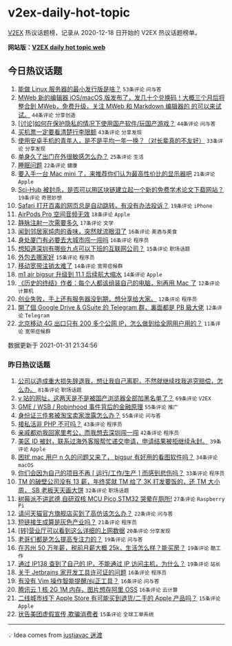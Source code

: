 # v2ex-daily-hot-topic

[V2EX](https://www.v2ex.com/) 热议话题榜，记录从 2020-12-18 日开始的 V2EX 热议话题榜单。

**网站版：[V2EX daily hot topic web](https://realleonardo.github.io/v2ex-daily-hot-topic-web/)**

## 今日热议话题

<!-- TODAY BEGIN -->

1. [能做 Linux 服务器的最小发行版是啥？](https://www.v2ex.com/t/749947) `53条评论` `问与答`
1. [MWeb 新的编辑器 iOS/macOS 版发布了，发几十个兑换码！大概三个月后将整合到 MWeb，免费升级，关注 MWeb 和 Markdown 编辑器的 的可以来试试。](https://www.v2ex.com/t/749958) `44条评论` `分享创造`
1. [[讨论]如何在保护隐私的情况下使用国产软件/玩国产游戏？](https://www.v2ex.com/t/749960) `44条评论` `问与答`
1. [买机票一定要看清楚行李限额](https://www.v2ex.com/t/749949) `43条评论` `分享发现`
1. [使用安卓手机的青年人，是不是平均一年一换？（对长辈真的不友好）](https://www.v2ex.com/t/750022) `33条评论` `分享发现`
1. [单身久了出门在外很敏感怎么办？](https://www.v2ex.com/t/750016) `25条评论` `生活`
1. [睡眠问题](https://www.v2ex.com/t/749944) `22条评论` `健康`
1. [要入手一台 Mac mini 了，来推荐你们认为最高性价比的显示器吧](https://www.v2ex.com/t/750000) `21条评论` `Apple`
1. [Sci-Hub 被封杀，是否可以用区块链建立起一个新的免费学术论文下载网站？](https://www.v2ex.com/t/750044) `19条评论` `奇思妙想`
1. [Safari 打开百毒的网页总是自动跳转，有没有办法投诉？](https://www.v2ex.com/t/749969) `19条评论` `iPhone`
1. [AirPods Pro 空间音频无效](https://www.v2ex.com/t/749946) `18条评论` `Apple`
1. [静脉注射一次需要多久](https://www.v2ex.com/t/750028) `17条评论` `文学`
1. [闻到邻居家炖肉的香味，突然就流眼泪了](https://www.v2ex.com/t/750047) `16条评论` `美酒与美食`
1. [身处厦门有必要去大城市闯一闯吗](https://www.v2ex.com/t/750003) `16条评论` `程序员`
1. [想知道深圳有哪些九点可以下班的互联网公司？](https://www.v2ex.com/t/750010) `15条评论` `职场话题`
1. [外包去哪家好](https://www.v2ex.com/t/749982) `15条评论` `程序员`
1. [移动宽带注销太难了](https://www.v2ex.com/t/750023) `14条评论` `宽带症候群`
1. [m1 air bigsur 升级到 11.1 后续航大缩水](https://www.v2ex.com/t/750008) `14条评论` `Apple`
1. [《历史的终结》作者：每个人都该组装自己的电脑，别再用 Mac 了](https://www.v2ex.com/t/750025) `12条评论` `计算机`
1. [创业失败，手上还有服务器没到期，想分享给大家。](https://www.v2ex.com/t/750038) `12条评论` `程序员`
1. [開了個 Google Drive & GSuite 的 Telegram 群，裏面都是 PB 級大佬](https://www.v2ex.com/t/749953) `12条评论` `Telegram`
1. [北京移动 4G 出口只有 200 多个公网 IP，怎么做到给全网用户用的？](https://www.v2ex.com/t/750050) `11条评论` `宽带症候群`

数据更新于 2021-01-31 21:34:56

<!-- TODAY END -->

### 昨日热议话题

<!-- YESTERDAY BEGIN -->

1. [公司以造成重大损失辞退我，想让我自己离职，不然就继续找我追究赔偿，怎么办。](https://www.v2ex.com/t/749825) `81条评论` `职场话题`
1. [v 站的网址，这两天是不是被国产浏览器全部加黑名单了？](https://www.v2ex.com/t/749828) `69条评论` `V2EX`
1. [GME / WSB / Robinhood 事件背后的金融原理](https://www.v2ex.com/t/749874) `55条评论` `推广`
1. [身份证三件套被淘宝卖家泄露怎么办？](https://www.v2ex.com/t/749777) `55条评论` `问与答`
1. [接私活非 PHP 不可吗？](https://www.v2ex.com/t/749820) `43条评论` `程序员`
1. [亲戚都劝我回家里考公，而我想去深圳闯一闯](https://www.v2ex.com/t/749886) `42条评论` `程序员`
1. [美区 ID 被封，联系过海外客服帮忙递交申请，申请结果被拒继续永封。](https://www.v2ex.com/t/749778) `39条评论` `Apple`
1. [困扰 mac 用户 n 久的问题又来了， bigsur 有好用的看图软件吗？](https://www.v2ex.com/t/749799) `34条评论` `macOS`
1. [你们会因为自己的项目不再 [ 运行/工作/生产 ] 而感到悲伤吗？](https://www.v2ex.com/t/749875) `33条评论` `程序员`
1. [TM 的破壁公司没有 13 薪，年终奖就 TM 给了 3K 打发要饭的，还 TM 大小周， SB 老板天天画大饼](https://www.v2ex.com/t/749772) `32条评论` `职场话题`
1. [树莓派不讲武德,自研双核 MCU Pico,STM32 哭晕在厕所!](https://www.v2ex.com/t/749822) `27条评论` `Raspberry Pi`
1. [请问天猫官方旗舰店买到了高仿该怎么办？](https://www.v2ex.com/t/749909) `22条评论` `问与答`
1. [短链接生成算是灰色产业吗？](https://www.v2ex.com/t/749884) `21条评论` `程序员`
1. [[转]营业厅可以看到这么详细的上网数据](https://www.v2ex.com/t/749810) `20条评论` `分享发现`
1. [老哥们都是怎么提高专注力的？](https://www.v2ex.com/t/749895) `19条评论` `问与答`
1. [在苏州 50 万年薪，税前月薪大概 25k，生活怎么样？能买房？](https://www.v2ex.com/t/749877) `19条评论` `酷工作`
1. [通过 IP138 查到了自己的 IP，不能通过 IP 访问主机，为什么？](https://www.v2ex.com/t/749787) `19条评论` `站长`
1. [关于 Jetbrains 家开发工具许可证的问题](https://www.v2ex.com/t/749917) `16条评论` `程序员`
1. [有没有 Vim 操作智能提醒/纠正工具？](https://www.v2ex.com/t/749805) `16条评论` `问与答`
1. [腾讯云 1 核 2G 1M 内存，图片想存阿里 OSS](https://www.v2ex.com/t/749804) `16条评论` `云计算`
1. [二线城市线下 Apple Store 有可能买到退货/二手的 Apple 产品吗？](https://www.v2ex.com/t/749927) `15条评论` `Apple`
1. [状告美团虚假宣传,欺骗消费者](https://www.v2ex.com/t/749789) `15条评论` `全球工单系统`

<!-- YESTERDAY END -->

---

💡 Idea comes from [justjavac 迷渡](https://github.com/justjavac/)
